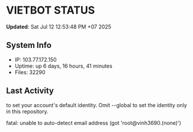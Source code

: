 # VIETBOT STATUS
**Updated**: Sat Jul 12 12:53:48 PM +07 2025

## System Info
- IP: 103.77.172.150
- Uptime: up 6 days, 16 hours, 41 minutes
- Files: 32290

## Last Activity

to set your account's default identity.
Omit --global to set the identity only in this repository.

fatal: unable to auto-detect email address (got 'root@vinh3690.(none)')
